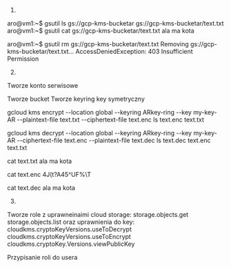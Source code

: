 1. 
aro@vm1:~$ gsutil ls  gs://gcp-kms-bucketar
gs://gcp-kms-bucketar/text.txt
aro@vm1:~$ gsutil cat  gs://gcp-kms-bucketar/text.txt
ala ma kota

aro@vm1:~$ gsutil rm  gs://gcp-kms-bucketar/text.txt
Removing gs://gcp-kms-bucketar/text.txt...
AccessDeniedException: 403 Insufficient Permission

2. 

Tworze konto serwisowe 

Tworze bucket
Tworze keyring
key symetryczny

gcloud kms encrypt --location global --keyring ARkey-ring --key my-key-AR --plaintext-file text.txt --ciphertext-file text.enc
ls
text.enc  text.txt


gcloud kms decrypt --location global --keyring ARkey-ring --key my-key-AR --ciphertext-file text.enc --plaintext-file text.dec
ls
text.dec  text.enc  text.txt

cat text.txt
ala ma kota


cat text.enc
4J(t?A45^UF%\T


cat text.dec
ala ma kota


3.
Tworze role z uprawneinaimi cloud storage:
storage.objects.get
storage.objects.list
oraz uprawnienia do key:
cloudkms.cryptoKeyVersions.useToDecrypt
cloudkms.cryptoKeyVersions.useToEncrypt
cloudkms.cryptoKey.Versions.viewPublicKey

Przypisanie roli do usera 
